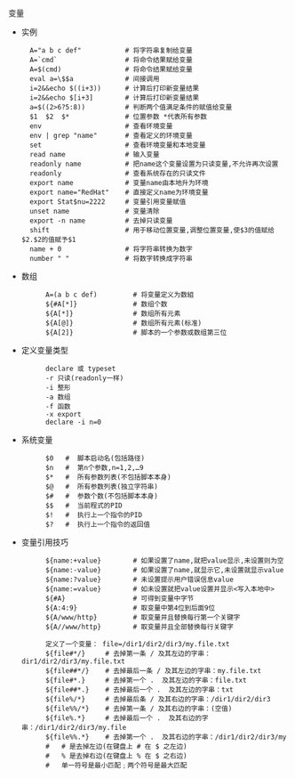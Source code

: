 
变量

* 实例
		
		A="a b c def"           # 将字符串复制给变量
		A=`cmd`                 # 将命令结果赋给变量
		A=$(cmd)                # 将命令结果赋给变量
		eval a=\$$a             # 间接调用
		i=2&&echo $((i+3))      # 计算后打印新变量结果
		i=2&&echo $[i+3]        # 计算后打印新变量结果
		a=$((2>6?5:8))          # 判断两个值满足条件的赋值给变量
		$1  $2  $*              # 位置参数 *代表所有参数
		env                     # 查看环境变量
		env | grep "name"       # 查看定义的环境变量
		set                     # 查看环境变量和本地变量
		read name               # 输入变量
		readonly name           # 把name这个变量设置为只读变量,不允许再次设置
		readonly                # 查看系统存在的只读文件
		export name             # 变量name由本地升为环境
		export name="RedHat"    # 直接定义name为环境变量
		export Stat$nu=2222     # 变量引用变量赋值
		unset name              # 变量清除
		export -n name          # 去掉只读变量
		shift                   # 用于移动位置变量,调整位置变量,使$3的值赋给$2.$2的值赋予$1
		name + 0                # 将字符串转换为数字
		number " "              # 将数字转换成字符串
		
* 数组

			A=(a b c def)         # 将变量定义为数組
			${#A[*]}              # 数组个数
			${A[*]}               # 数组所有元素
			${A[@]}               # 数组所有元素(标准)
			${A[2]}               # 脚本的一个参数或数组第三位
		


* 定义变量类型

			declare 或 typeset
			-r 只读(readonly一样)
			-i 整形
			-a 数组
			-f 函数
			-x export
			declare -i n=0


* 系统变量

			$0   #  脚本启动名(包括路径)
			$n   #  第n个参数,n=1,2,…9
			$*   #  所有参数列表(不包括脚本本身)
			$@   #  所有参数列表(独立字符串)
			$#   #  参数个数(不包括脚本本身)
			$$   #  当前程式的PID
			$!   #  执行上一个指令的PID
			$?   #  执行上一个指令的返回值



* 变量引用技巧

			${name:+value}        # 如果设置了name,就把value显示,未设置则为空
			${name:-value}        # 如果设置了name,就显示它,未设置就显示value
			${name:?value}        # 未设置提示用户错误信息value 
			${name:=value}        # 如未设置就把value设置并显示<写入本地中>
			${#A}                 # 可得到变量中字节
			${A:4:9}              # 取变量中第4位到后面9位
			${A/www/http}         # 取变量并且替换每行第一个关键字
			${A//www/http}        # 取变量并且全部替换每行关键字
				
			定义了一个变量： file=/dir1/dir2/dir3/my.file.txt
			${file#*/}     # 去掉第一条 / 及其左边的字串：dir1/dir2/dir3/my.file.txt
			${file##*/}    # 去掉最后一条 / 及其左边的字串：my.file.txt
			${file#*.}     # 去掉第一个 .  及其左边的字串：file.txt
			${file##*.}    # 去掉最后一个 .  及其左边的字串：txt
			${file%/*}     # 去掉最后条 / 及其右边的字串：/dir1/dir2/dir3
			${file%%/*}    # 去掉第一条 / 及其右边的字串：(空值)
			${file%.*}     # 去掉最后一个 .  及其右边的字串：/dir1/dir2/dir3/my.file
			${file%%.*}    # 去掉第一个 .  及其右边的字串：/dir1/dir2/dir3/my
			#   # 是去掉左边(在键盘上 # 在 $ 之左边)
			#   % 是去掉右边(在键盘上 % 在 $ 之右边)
			#   单一符号是最小匹配﹔两个符号是最大匹配
